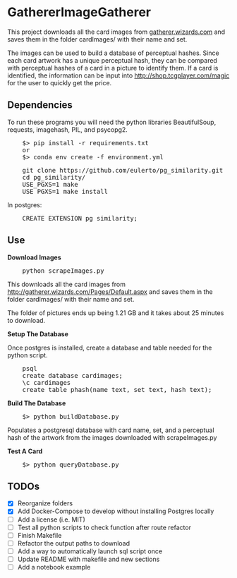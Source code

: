 # GathererImageGatherer

This project downloads all the card images from [gatherer.wizards.com](http://gatherer.wizards.com/Pages/Default.aspx) and saves them in the folder cardImages/ with their name and set.

The images can be used to build a database of perceptual hashes. Since each card artwork has a unique perceptual hash, they can be compared with perceptual hashes of a card in a picture to identify them. If a card is identified, the information can be input into http://shop.tcgplayer.com/magic for the user to quickly get the price.

## Dependencies

To run these programs you will need the python libraries BeautifulSoup, requests, imagehash, PIL, and psycopg2.

<pre>
    $> pip install -r requirements.txt
    or
    $> conda env create -f environment.yml
</pre>

<pre>
    git clone https://github.com/eulerto/pg_similarity.git
    cd pg_similarity/
    USE_PGXS=1 make
    USE_PGXS=1 make install
</pre>

In postgres:
<pre>
    CREATE EXTENSION pg_similarity;
</pre>

## Use

**Download Images**

<pre>
    python scrapeImages.py
</pre>

This downloads all the card images from http://gatherer.wizards.com/Pages/Default.aspx and saves them in the folder cardImages/ with their name and set.

The folder of pictures ends up being 1.21 GB and it takes about 25 minutes to download.

**Setup The Database**

Once postgres is installed, create a database and table needed for the python script.
<pre>
    psql
    create database cardimages;
    \c cardimages
    create table phash(name text, set text, hash text);
</pre>

**Build The Database**

<pre>
    $> python buildDatabase.py
</pre>

Populates a postgresql database with card name, set, and a perceptual hash of the artwork from the images downloaded with scrapeImages.py

**Test A Card**

<pre>
    $> python queryDatabase.py
</pre>

## TODOs

- [x] Reorganize folders
- [x] Add Docker-Compose to develop without installing Postgres locally
- [ ] Add a license (i.e. MIT)
- [ ] Test all python scripts to check function after route refactor
- [ ] Finish Makefile
- [ ] Refactor the output paths to download
- [ ] Add a way to automatically launch sql script once
- [ ] Update README with makefile and new sections
- [ ] Add a notebook example
